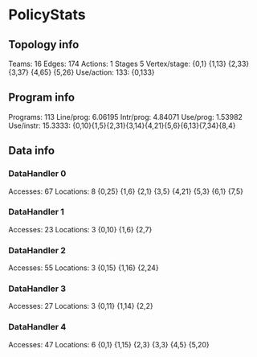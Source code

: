 # PolicyStats
## Topology info
Teams:		16
Edges:		174
Actions:	1
Stages		5
Vertex/stage:	{0,1} {1,13} {2,33} {3,37} {4,65} {5,26} 
Use/action:	133: {0,133} 

## Program info
Programs:	113
Line/prog:	6.06195
Intr/prog:	4.84071
Use/prog:	1.53982
Use/instr:	15.3333: {0,10}{1,5}{2,31}{3,14}{4,21}{5,6}{6,13}{7,34}{8,4}

## Data info

### DataHandler 0
Accesses:	67
Locations:	8
{0,25} {1,6} {2,1} {3,5} {4,21} {5,3} {6,1} {7,5} 

### DataHandler 1
Accesses:	23
Locations:	3
{0,10} {1,6} {2,7} 

### DataHandler 2
Accesses:	55
Locations:	3
{0,15} {1,16} {2,24} 

### DataHandler 3
Accesses:	27
Locations:	3
{0,11} {1,14} {2,2} 

### DataHandler 4
Accesses:	47
Locations:	6
{0,1} {1,15} {2,3} {3,3} {4,5} {5,20} 